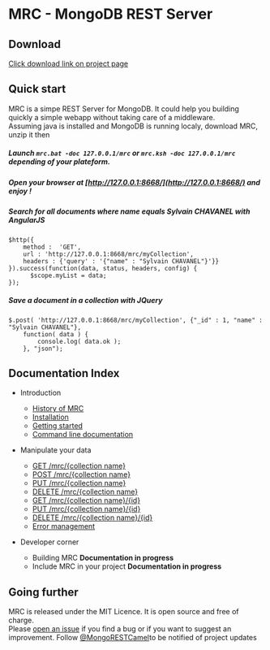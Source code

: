 MRC - MongoDB REST Server
==============================

Download
------------------------------
[Click download link on project page](http://padewitte.github.io/mrc)

Quick start
-----------------------------
MRC is a simpe REST Server for MongoDB. It could help you building quickly a simple webapp without taking care of a middleware.  
Assuming java is installed and MongoDB is running localy, download MRC, unzip it then 
##### Launch `mrc.bat -doc 127.0.0.1/mrc` or `mrc.ksh -doc 127.0.0.1/mrc` depending of your plateform. 

##### Open your browser at [http://127.0.0.1:8668/](http://127.0.0.1:8668/) and enjoy !

##### Search for all documents where name equals Sylvain CHAVANEL with AngularJS
````
$http({
	method :  'GET',
	url : 'http://127.0.0.1:8668/mrc/myCollection',
	headers : {'query' : '{"name" : "Sylvain CHAVANEL"}'}}
}).success(function(data, status, headers, config) {
	  $scope.myList = data;
});
````

##### Save a document in a collection with JQuery
````
$.post( 'http://127.0.0.1:8668/mrc/myCollection', {"_id" : 1, "name" : "Sylvain CHAVANEL"}, 
	function( data ) {
  		console.log( data.ok );
	}, "json");
````


Documentation Index
-----------------------------------
- Introduction
  - [History of MRC](https://github.com/padewitte/mrc/wiki/Why-MRC-was-create-&%2363;)
  - [Installation](https://github.com/padewitte/mrc/wiki/Installation)
  - [Getting started](https://github.com/padewitte/mrc/wiki/Getting-Started)
  - [Command line documentation](https://github.com/padewitte/mrc/wiki/Command-Line-Options)

- Manipulate your data
  - [GET /mrc/{collection name}](https://github.com/padewitte/mrc/wiki/GET-&%2347;mrc&%2347;%7Bcollection-name%7D)
  - [POST /mrc/{collection name}](https://github.com/padewitte/mrc/wiki/POST-&%2347;mrc&%2347;%7Bcollection-name%7D)
  - [PUT /mrc/{collection name}](https://github.com/padewitte/mrc/wiki/PUT-&%2347;mrc&%2347;%7Bcollection-name%7D)
  - [DELETE /mrc/{collection name}](https://github.com/padewitte/mrc/wiki/DELETE-&%2347;mrc&%2347;%7Bcollection-name%7D) 
  - [GET /mrc/{collection name}/{id}](https://github.com/padewitte/mrc/wiki/GET-&%2347;mrc&%2347;%7Bcollection-name%7D&%2347;%7Bid%7D)
  - [PUT /mrc/{collection name}/{id}](https://github.com/padewitte/mrc/wiki/PUT-&%2347;mrc&%2347;%7Bcollection-name%7D&%2347;%7Bid%7D)
  - [DELETE /mrc/{collection name}/{id}](https://github.com/padewitte/mrc/wiki/DELETE-&%2347;mrc&%2347;%7Bcollection-name%7D&%2347;%7Bid%7D)
  - [Error management](https://github.com/padewitte/mrc/wiki/Error-management)

- Developer corner
  - Building MRC **Documentation in progress**
  - Include MRC in your project **Documentation in progress**
  
Going further
----------------------------------
MRC is released under the MIT Licence. It is open source and free of charge.    
Please [open an issue](https://github.com/padewitte/mrc/issue) if you find a bug or if you want to suggest an improvement.
Follow [@MongoRESTCamel](https://twitter.com/MongoRESTCamel)to be notified of project updates</p>
  

